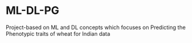 # ML-DL-PG
Project-based on ML and DL concepts which focuses on Predicting the Phenotypic traits of wheat for Indian data
